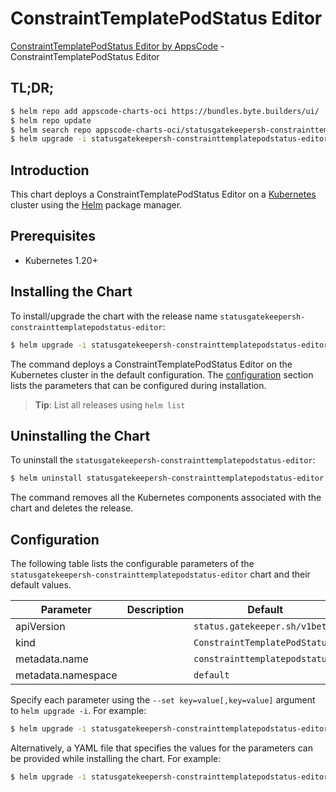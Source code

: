 # ConstraintTemplatePodStatus Editor

[ConstraintTemplatePodStatus Editor by AppsCode](https://appscode.com) - ConstraintTemplatePodStatus Editor

## TL;DR;

```bash
$ helm repo add appscode-charts-oci https://bundles.byte.builders/ui/
$ helm repo update
$ helm search repo appscode-charts-oci/statusgatekeepersh-constrainttemplatepodstatus-editor --version=v0.8.0
$ helm upgrade -i statusgatekeepersh-constrainttemplatepodstatus-editor appscode-charts-oci/statusgatekeepersh-constrainttemplatepodstatus-editor -n default --create-namespace --version=v0.8.0
```

## Introduction

This chart deploys a ConstraintTemplatePodStatus Editor on a [Kubernetes](http://kubernetes.io) cluster using the [Helm](https://helm.sh) package manager.

## Prerequisites

- Kubernetes 1.20+

## Installing the Chart

To install/upgrade the chart with the release name `statusgatekeepersh-constrainttemplatepodstatus-editor`:

```bash
$ helm upgrade -i statusgatekeepersh-constrainttemplatepodstatus-editor appscode-charts-oci/statusgatekeepersh-constrainttemplatepodstatus-editor -n default --create-namespace --version=v0.8.0
```

The command deploys a ConstraintTemplatePodStatus Editor on the Kubernetes cluster in the default configuration. The [configuration](#configuration) section lists the parameters that can be configured during installation.

> **Tip**: List all releases using `helm list`

## Uninstalling the Chart

To uninstall the `statusgatekeepersh-constrainttemplatepodstatus-editor`:

```bash
$ helm uninstall statusgatekeepersh-constrainttemplatepodstatus-editor -n default
```

The command removes all the Kubernetes components associated with the chart and deletes the release.

## Configuration

The following table lists the configurable parameters of the `statusgatekeepersh-constrainttemplatepodstatus-editor` chart and their default values.

|     Parameter      | Description |                  Default                  |
|--------------------|-------------|-------------------------------------------|
| apiVersion         |             | <code>status.gatekeeper.sh/v1beta1</code> |
| kind               |             | <code>ConstraintTemplatePodStatus</code>  |
| metadata.name      |             | <code>constrainttemplatepodstatus</code>  |
| metadata.namespace |             | <code>default</code>                      |


Specify each parameter using the `--set key=value[,key=value]` argument to `helm upgrade -i`. For example:

```bash
$ helm upgrade -i statusgatekeepersh-constrainttemplatepodstatus-editor appscode-charts-oci/statusgatekeepersh-constrainttemplatepodstatus-editor -n default --create-namespace --version=v0.8.0 --set apiVersion=status.gatekeeper.sh/v1beta1
```

Alternatively, a YAML file that specifies the values for the parameters can be provided while
installing the chart. For example:

```bash
$ helm upgrade -i statusgatekeepersh-constrainttemplatepodstatus-editor appscode-charts-oci/statusgatekeepersh-constrainttemplatepodstatus-editor -n default --create-namespace --version=v0.8.0 --values values.yaml
```
